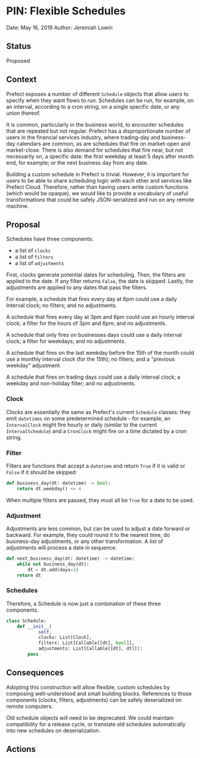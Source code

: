 # PIN: Flexible Schedules

Date: May 16, 2019
Author: Jeremiah Lowin

## Status

Proposed

## Context

Prefect exposes a number of different `Schedule` objects that allow users to specify when they want flows to run. Schedules can be run, for example, on an interval, according to a cron string, on a single specific date, or any union thereof.

It is common, particularly in the business world, to encounter schedules that are repeated but not regular. Prefect has a disproportionate number of users in the financial services industry, where trading-day and business-day calendars are common, as are schedules that fire on market-open and market-close. There is also demand for schedules that fire near, but not necessarily on, a specific date: the first weekday at least 5 days after month end, for example; or the next business day from any date.

Building a custom schedule in Prefect is trivial. However, it is important for users to be able to share scheduling logic with each other and services like Prefect Cloud. Therefore, rather than having users write custom functions (which would be opaque), we would like to provide a vocabulary of useful transformations that could be safely JSON-serialized and run on any remote machine.

## Proposal

Schedules have three components:

- a list of `clocks`
- a list of `filters`
- a list of `adjustments`

First, clocks generate potential dates for scheduling. Then, the filters are applied to the date. If any filter returns `False`, the date is skipped. Lastly, the adjustments are applied to any dates that pass the filters.

For example, a schedule that fires every day at 6pm could use a daily Interval clock; no filters; and no adjustments.

A schedule that fires every day at 3pm and 6pm could use an hourly interval clock; a filter for the hours of 3pm and 6pm; and no adjustments.

A schedule that only fires on businesses days could use a daily interval clock; a filter for weekdays; and no adjustments.

A schedule that fires on the last weekday before the 15th of the month could use a monthly interval clock (for the 15th); no filters; and a "previous weekday" adjustment.

A schedule that fires on trading days could use a daily interval clock; a weekday and non-holiday filter; and no adjustments.

### Clock

Clocks are essentially the same as Prefect's current `Schedule` classes: they emit `datetimes` on some predetermined schedule - for example, an `IntervalClock` might fire hourly or daily (similar to the current `IntervalSchedule`) and a `CronClock` might fire on a time dictated by a cron string.

### Filter

Filters are functions that accept a `datetime` and return `True` if it is valid or `False` if it should be skipped:

```python
def business_day(dt: datetime) -> bool:
    return dt.weekday() <= 4
```

When multiple filters are passed, they must all be `True` for a date to be used.

### Adjustment

Adjustments are less common, but can be used to adjust a date forward or backward. For example, they could round it to the nearest time, do business-day adjustments, or any other transformation. A list of adjustments will process a date in sequence.

```python
def next_business_day(dt: datetime) -> datetime:
    while not business_day(dt):
        dt = dt.add(days=1)
    return dt
```

### Schedules

Therefore, a Schedule is now just a combination of these three components.

```python
class Schedule:
    def __init__(
            self,
            clocks: List[Clock],
            filters: List[Callable[[dt], bool]],
            adjustments: List[Callable[[dt], dt]]):
        pass
```

## Consequences

Adopting this construction will allow flexible, custom schedules by composing well-understood and small building blocks. References to those components (clocks, filters, adjustments) can be safely deserialized on remote computers.

Old schedule objects will need to be deprecated. We could maintain compatibility for a release cycle, or translate old schedules automatically into new schedules on deserialization.

## Actions

